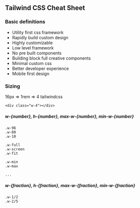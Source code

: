 ## Tailwind CSS Cheat Sheet

### Basic definitions
- Utility first css framework
- Rapidly build custom design
- Highly customizable
- Low level framework
- No pre built components
- Building block full creative components
- Minimal custom css
- Better developer experience
- Mobile first design

### Sizing
16px => 1rem => 4 tailwindcss
```
<div class="w-4"></div>
```
##### w-{number}, h-{number}, max-w-{number}, min-w-{number}
```
.w-96
.w-80
.w-10

.w-full
.w-screen
.w-fit

.w-min
.w-max

...
```
##### w-{fraction}, h-{fraction}, max-w-{fraction}, min-w-{fraction}
```
.w-1/2
.w-2/5
```
